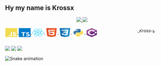 ## Hy my name is Krossx
<div align="center">
  <a href="https://github.com/Krosssszx">
  <img height="180em" src="https://github-readme-stats.vercel.app/api?username=krosssszx&show_icons=true&theme=dark&include_all_commits=true&count_private=true"/>
  <img height="180em" src="https://github-readme-stats.vercel.app/api/top-langs/?username=krosssszx&layout=compact&langs_count=7&theme=dark"/>
</div>
<div style="display: inline_block"><br>
  <img align="center" alt="Kross-Js" height="30" width="40" src="https://raw.githubusercontent.com/devicons/devicon/master/icons/javascript/javascript-plain.svg">
  <img align="center" alt="Kross-Ts" height="30" width="40" src="https://raw.githubusercontent.com/devicons/devicon/master/icons/typescript/typescript-plain.svg">
  <img align="center" alt="Kross-React" height="30" width="40" src="https://raw.githubusercontent.com/devicons/devicon/master/icons/react/react-original.svg">
  <img align="center" alt="Kross-HTML" height="30" width="40" src="https://raw.githubusercontent.com/devicons/devicon/master/icons/html5/html5-original.svg">
  <img align="center" alt="Kross-CSS" height="30" width="40" src="https://raw.githubusercontent.com/devicons/devicon/master/icons/css3/css3-original.svg">
  <img align="center" alt="Kross-Python" height="30" width="40" src="https://raw.githubusercontent.com/devicons/devicon/master/icons/python/python-original.svg">
  <img align="center" alt="Kross-Csharp" height="30" width="40" src="https://raw.githubusercontent.com/devicons/devicon/master/icons/csharp/csharp-original.svg">
  <img align="right" alt="Kross-pic" height="150" style="border-radius:50px;" src="https://cdn.discordapp.com/attachments/903357980278407198/913974127176609792/918905032216187.jpg">
</div>
  
  ##
 
<div> 
  <a href="https://www.youtube.com/channel/UCQVJFTIWX8Q0bhtRDfLbLhg" target="_blank"><img src="https://img.shields.io/badge/YouTube-FF0000?style=for-the-badge&logo=youtube&logoColor=white" target="_blank"></a>
 <a href="https://discord.gg/jSJQ3qHxmx" target="_blank"><img src="https://img.shields.io/badge/Discord-7289DA?style=for-the-badge&logo=discord&logoColor=white" target="_blank"></a> 
  <a href = "mailto:safiramodscontatodc@gmail.com"><img src="https://img.shields.io/badge/-Gmail-%23333?style=for-the-badge&logo=gmail&logoColor=white" target="_blank"></a>
 
  ![Snake animation](https://github.com/Krosssszx/rafaballerini/blob/output/github-contribution-grid-snake.svg)
 
</div>
